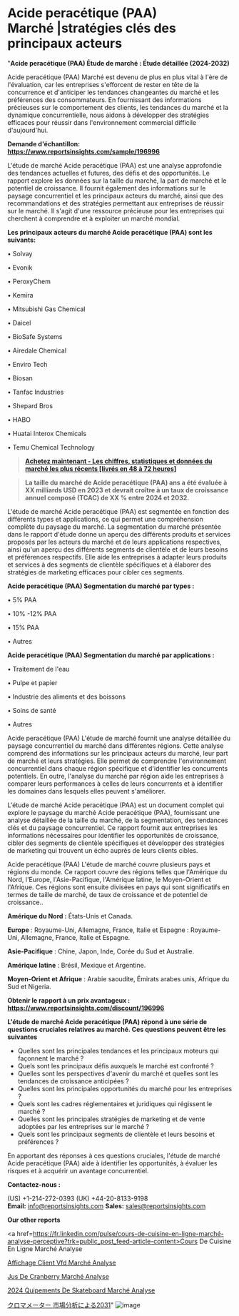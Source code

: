 # Acide peracétique (PAA) Marché |stratégies clés des principaux acteurs

"<strong>Acide peracétique (PAA) Étude de marché : Étude détaillée (2024-2032)</strong>

Acide peracétique (PAA) Marché est devenu de plus en plus vital à l'ère de l'évaluation, car les entreprises s'efforcent de rester en tête de la concurrence et d'anticiper les tendances changeantes du marché et les préférences des consommateurs. En fournissant des informations précieuses sur le comportement des clients, les tendances du marché et la dynamique concurrentielle, nous aidons à développer des stratégies efficaces pour réussir dans l'environnement commercial difficile d'aujourd'hui.

<strong>Demande d'échantillon: <a href=https://www.reportsinsights.com/sample/196996>https://www.reportsinsights.com/sample/196996</a></strong>

L'étude de marché Acide peracétique (PAA) est une analyse approfondie des tendances actuelles et futures, des défis et des opportunités. Le rapport explore les données sur la taille du marché, la part de marché et le potentiel de croissance. Il fournit également des informations sur le paysage concurrentiel et les principaux acteurs du marché, ainsi que des recommandations et des stratégies permettant aux entreprises de réussir sur le marché. Il s'agit d'une ressource précieuse pour les entreprises qui cherchent à comprendre et à exploiter un marché mondial.

<strong>Les principaux acteurs du marché Acide peracétique (PAA) sont les suivants:</strong>

• Solvay

• Evonik

• PeroxyChem

• Kemira

• Mitsubishi Gas Chemical

• Daicel

• BioSafe Systems

• Airedale Chemical

• Enviro Tech

• Biosan

• Tanfac Industries

• Shepard Bros

• HABO

• Huatai Interox Chemicals

• Temu Chemical Technology
<blockquote><a href=https://www.reportsinsights.com/buynow/196996><span style=text-decoration: underline;><strong>Achetez maintenant - Les chiffres, statistiques et données du marché les plus récents [livrés en 48 à 72 heures]</strong></span></a></blockquote>
<blockquote><span style=text-decoration: underline;><strong>La taille du marché de Acide peracétique (PAA) ans a été évaluée à XX milliards USD en 2023 et devrait croître à un taux de croissance annuel composé (TCAC) de XX % entre 2024 et 2032.</strong></span></blockquote>
L'étude de marché Acide peracétique (PAA) est segmentée en fonction des différents types et applications, ce qui permet une compréhension complète du paysage du marché. La segmentation du marché présentée dans le rapport d'étude donne un aperçu des différents produits et services proposés par les acteurs du marché et de leurs applications respectives, ainsi qu'un aperçu des différents segments de clientèle et de leurs besoins et préférences respectifs. Elle aide les entreprises à adapter leurs produits et services à des segments de clientèle spécifiques et à élaborer des stratégies de marketing efficaces pour cibler ces segments.

<strong>Acide peracétique (PAA) Segmentation du marché par types :</strong>

• 5% PAA

• 10% -12% PAA

• 15% PAA

• Autres

<strong>Acide peracétique (PAA) Segmentation du marché par applications :</strong>

• Traitement de l'eau

• Pulpe et papier

• Industrie des aliments et des boissons

• Soins de santé

• Autres

Acide peracétique (PAA) L'étude de marché fournit une analyse détaillée du paysage concurrentiel du marché dans différentes régions. Cette analyse comprend des informations sur les principaux acteurs du marché, leur part de marché et leurs stratégies. Elle permet de comprendre l'environnement concurrentiel dans chaque région spécifique et d'identifier les concurrents potentiels. En outre, l'analyse du marché par région aide les entreprises à comparer leurs performances à celles de leurs concurrents et à identifier les domaines dans lesquels elles peuvent s'améliorer.

L'étude de marché Acide peracétique (PAA) est un document complet qui explore le paysage du marché Acide peracétique (PAA), fournissant une analyse détaillée de la taille du marché, de la segmentation, des tendances clés et du paysage concurrentiel. Ce rapport fournit aux entreprises les informations nécessaires pour identifier les opportunités de croissance, cibler des segments de clientèle spécifiques et développer des stratégies de marketing qui trouvent un écho auprès de leurs clients cibles.

Acide peracétique (PAA) L'étude de marché couvre plusieurs pays et régions du monde. Ce rapport couvre des régions telles que l'Amérique du Nord, l'Europe, l'Asie-Pacifique, l'Amérique latine, le Moyen-Orient et l'Afrique. Ces régions sont ensuite divisées en pays qui sont significatifs en termes de taille de marché, de taux de croissance et de potentiel de croissance..

<strong>Amérique du Nord :</strong> États-Unis et Canada.

<strong>Europe</strong> : Royaume-Uni, Allemagne, France, Italie et Espagne : Royaume-Uni, Allemagne, France, Italie et Espagne.

<strong>Asie-Pacifique</strong> : Chine, Japon, Inde, Corée du Sud et Australie.

<strong>Amérique latine</strong> : Brésil, Mexique et Argentine.

<strong>Moyen-Orient et Afrique</strong> : Arabie saoudite, Émirats arabes unis, Afrique du Sud et Nigeria.

<strong>Obtenir le rapport à un prix avantageux : <a href=https://www.reportsinsights.com/discount/196996>https://www.reportsinsights.com/discount/196996</a></strong>

<strong>L'étude de marché Acide peracétique (PAA) répond à une série de questions cruciales relatives au marché. Ces questions peuvent être les suivantes</strong>
<ul>
  <li>Quelles sont les principales tendances et les principaux moteurs qui façonnent le marché ?</li>
  <li>Quels sont les principaux défis auxquels le marché est confronté ?</li>
  <li>Quelles sont les perspectives d'avenir du marché et quelles sont les tendances de croissance anticipées ?</li>
  <li>Quelles sont les principales opportunités du marché pour les entreprises ?</li>
  <li>Quels sont les cadres réglementaires et juridiques qui régissent le marché ?</li>
  <li>Quelles sont les principales stratégies de marketing et de vente adoptées par les entreprises sur le marché ?</li>
  <li>Quels sont les principaux segments de clientèle et leurs besoins et préférences ?</li>
</ul>
En apportant des réponses à ces questions cruciales, l'étude de marché Acide peracétique (PAA) aide à identifier les opportunités, à évaluer les risques et à acquérir un avantage concurrentiel.

<strong>Contactez-nous :</strong>

(US) +1-214-272-0393
(UK) +44-20-8133-9198
<strong>Email:</strong> <a>info@reportsinsights.com</a>
<strong>Sales:</strong> <a>sales@reportsinsights.com</a>

<strong>Our other reports</strong>

<a href=https://fr.linkedin.com/pulse/cours-de-cuisine-en-ligne-marché-analyse-perceptive?trk=public_post_feed-article-content>Cours De Cuisine En Ligne Marché Analyse</a>

<a href=https://www.linkedin.com/pulse/affichage-client-vfd-march%C3%A9-rapport-analyse-professionnelle-tltnf/>Affichage Client Vfd Marché Analyse</a>

<a href=https://www.linkedin.com/pulse/jus-de-cranberry-march%C3%A9paysage-comprenant-vplpf/>Jus De Cranberry Marché Analyse</a>

<a href=https://www.linkedin.com/pulse/2024-%C3%A9quipements-de-skateboard-march%C3%A9-rapport-k7w5c/>2024 Quipements De Skateboard Marché Analyse</a>

<a href=https://www.linkedin.com/pulse/クロマメーター-市場2023新興トレンド2028-business-wisdom-research-2456/>クロマメーター 市場分析による2031</a>"
![image](https://github.com/daminid12/RImarketexcellence/assets/158430485/eed400bf-640a-43c9-a353-a6be2b8b3c86)
